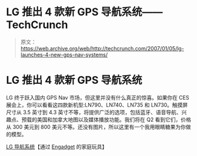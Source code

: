 # LG 推出 4 款新 GPS 导航系统——TechCrunch

> 原文：<https://web.archive.org/web/http://techcrunch.com/2007/01/05/lg-launches-4-new-gps-nav-systems/>

# LG 推出 4 款新 GPS 导航系统

LG 终于跃入国内 GPS Nav 市场，但这里并没有什么真正的惊喜。如果你在 CES 展会上，你可以看看这四款新机型:LN790、LN740、LN735 和 LN730。触摸屏尺寸从 3.5 英寸到 4.3 英寸不等，将提供广泛的选项，包括蓝牙、语音导航、兴趣点、预载的美国和加拿大地图以及媒体播放功能。我们将在 Q2 看到它们，价格从 300 美元到 800 美元不等。还没有图片，所以这里有一个我用眼睛糖果为你做的模型。

[LG 导航系统](https://web.archive.org/web/20201205232622/http://www.hometoys.com/news.htm)【通过 [Engadget](https://web.archive.org/web/20201205232622/http://www.engadget.com/) 的家庭玩具】